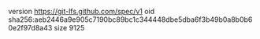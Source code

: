 version https://git-lfs.github.com/spec/v1
oid sha256:aeb2446a9e905c7190bc89bc1c344448dbe5dba6f3b49b0a8b0b60e2f97d8a43
size 9125
